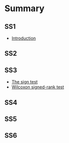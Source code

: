 # Summary

## SS1

* [Introduction](README.md)

## SS2

## SS3

* [The sign test](ss3/the-sign-test.md)
* [Wilcoxon signed-rank test](/ss3/wilcoxon-signed-rank-test.md#wilcoxon-signed-rank-test)

## SS4

## SS5

## SS6


